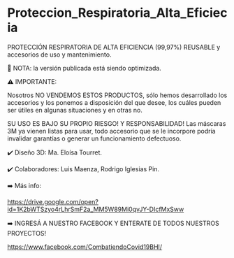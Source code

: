 # Proteccion_Respiratoria_Alta_Eficiecia
PROTECCIÓN RESPIRATORIA DE ALTA EFICIENCIA (99,97%) REUSABLE y accesorios de uso y mantenimiento.

📝 NOTA: la versión publicada está siendo optimizada.

⚠️ IMPORTANTE:

Nosotros NO VENDEMOS ESTOS PRODUCTOS, sólo hemos desarrollado los accesorios y los ponemos a disposición del que desee,
los cuáles pueden ser útiles en algunas situaciones y en otras no.

SU USO ES BAJO SU PROPIO RIESGO! Y RESPONSABILIDAD! Las máscaras 3M ya vienen listas para usar,
todo accesorio que se le incorpore podría invalidar garantías o generar un funcionamiento defectuoso.

✔️ Diseño 3D: 
Ma. Eloísa Tourret.

✔️ Colaboradores: 
Luis Maenza, 
Rodrigo Iglesias Pin.


➡️ Más info:

https://drive.google.com/open?id=1K2bWTSzyo4rLhrSmF2a_MM5W89Mi0qvJY-DIcfMxSww


➡️ INGRESÁ A NUESTRO FACEBOOK Y ENTERATE DE TODOS NUESTROS PROYECTOS!

https://www.facebook.com/CombatiendoCovid19BHI/
